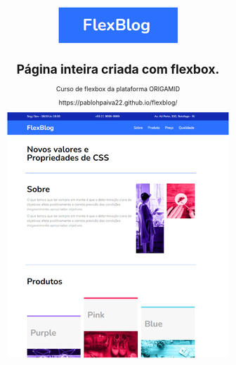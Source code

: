 # 
<p align="center"><img src="img/redme/flexblog.PNG"></img></p>


<h1 align="center">Página inteira criada com flexbox.</h1> 
<p align="center">Curso de flexbox da plataforma ORIGAMID</p>

<p align="center">https://pablohpaiva22.github.io/flexblog/</p>
 
<p align="center"><img src="img/redme/flexblogPrint.PNG" width="600"/></p>
